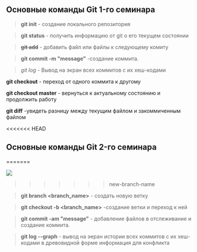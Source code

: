 ## Основные команды Git 1-го семинара

> **git init** - создание локального репозитория

> **git status** - получить информацию от git о его текущем состоянии

>**~~git add~~** - добавить файл или файлы к следующему комиту

>**git commit -m "message"** -создание коммита.

>*git log* - Вывод на экран всех коммитов с их хеш-кодами

**git checkout** - переход от одного коммита к другому

**git checkout master** - вернуться к актуальному состоянию и продолжить работу

**git diff** -увидеть разницу между текущим файлом и закоммиченным файлом

<<<<<<< HEAD
## Основные команды Git 2-го семинара
=======





![](https://avatars.mds.yandex.net/i?id=de9a408c5741608ed12fd2081b811e42a99e4491-8496937-images-thumbs&n=13)
>>>>>>> new-branch-name












> **git branch <branch_name>** - создать новую ветку

> **git checkout -b <branch_name>** -создание ветки и переход к ней

> **git commit -am "message"** - добавление файлов в отслеживание и создание коммита.

>**git log --graph** - вывод на эеран истории всех коммитов с их хеш-кодами в древовидной форме информация для конфликта
